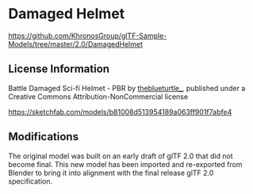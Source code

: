 # Damaged Helmet

https://github.com/KhronosGroup/glTF-Sample-Models/tree/master/2.0/DamagedHelmet

## License Information

Battle Damaged Sci-fi Helmet - PBR by [theblueturtle_](https://sketchfab.com/theblueturtle_), published under a Creative
Commons Attribution-NonCommercial license

https://sketchfab.com/models/b81008d513954189a063ff901f7abfe4

## Modifications

The original model was built on an early draft of glTF 2.0 that did not become final. This new model has been imported
and re-exported from Blender to bring it into alignment with the final release glTF 2.0 specification.
